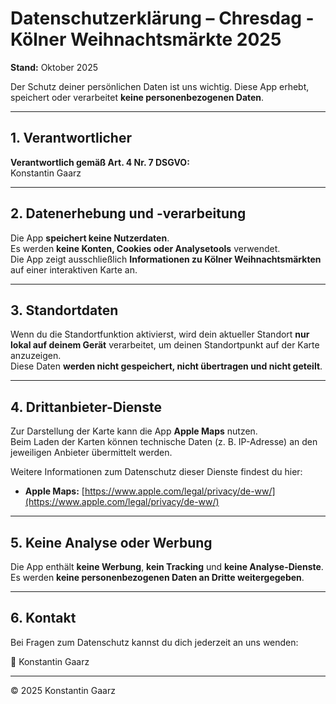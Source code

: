 # Datenschutzerklärung – Chresdag - Kölner Weihnachtsmärkte 2025

**Stand:** Oktober 2025  

Der Schutz deiner persönlichen Daten ist uns wichtig. Diese App erhebt, speichert oder verarbeitet **keine personenbezogenen Daten**.

---

## 1. Verantwortlicher

**Verantwortlich gemäß Art. 4 Nr. 7 DSGVO:**  
Konstantin Gaarz

---

## 2. Datenerhebung und -verarbeitung

Die App **speichert keine Nutzerdaten**.  
Es werden **keine Konten, Cookies oder Analysetools** verwendet.  
Die App zeigt ausschließlich **Informationen zu Kölner Weihnachtsmärkten** auf einer interaktiven Karte an.

---

## 3. Standortdaten

Wenn du die Standortfunktion aktivierst, wird dein aktueller Standort **nur lokal auf deinem Gerät** verarbeitet, um deinen Standortpunkt auf der Karte anzuzeigen.  
Diese Daten **werden nicht gespeichert, nicht übertragen und nicht geteilt**.

---

## 4. Drittanbieter-Dienste

Zur Darstellung der Karte kann die App **Apple Maps** nutzen.  
Beim Laden der Karten können technische Daten (z. B. IP-Adresse) an den jeweiligen Anbieter übermittelt werden.

Weitere Informationen zum Datenschutz dieser Dienste findest du hier:

- **Apple Maps:** [https://www.apple.com/legal/privacy/de-ww/](https://www.apple.com/legal/privacy/de-ww/)  

---

## 5. Keine Analyse oder Werbung

Die App enthält **keine Werbung**, **kein Tracking** und **keine Analyse-Dienste**.  
Es werden **keine personenbezogenen Daten an Dritte weitergegeben**.

---

## 6. Kontakt

Bei Fragen zum Datenschutz kannst du dich jederzeit an uns wenden:

📧 Konstantin Gaarz

---

© 2025 Konstantin Gaarz
